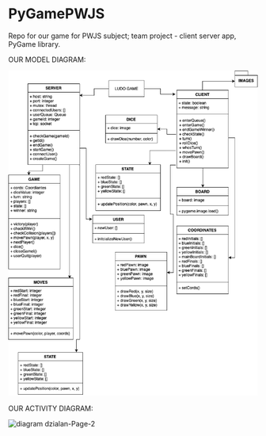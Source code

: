 # PyGamePWJS
Repo for our game for PWJS subject; team project - client server app, PyGame library.


OUR MODEL DIAGRAM: 

![Alt text](https://github.com/Ritalffy/PyGamePWJS/blob/main/LUDO%20GAME%20-%20diagram%20aktywnos%CC%81ci%20UML.png?raw=true?raw=true "Title")

OUR ACTIVITY DIAGRAM:

![diagram dzialan-Page-2](https://user-images.githubusercontent.com/44023022/112748862-fad8c300-8fbe-11eb-9468-f0b3688b6f17.png)
